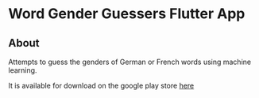 # Word Gender Guessers Flutter App

## About

Attempts to guess the genders of German or French words using machine learning.

It is available for download on the google play store [here](https://play.google.com/store/apps/details?id=com.thomasbeer.word_gender_guessers_flutter_app)
